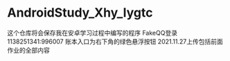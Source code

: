 # AndroidStudy_Xhy_lygtc
这个仓库将会保存我在安卓学习过程中编写的程序
FakeQQ登录 1138251341:996007
账本入口为右下角的绿色悬浮按钮
2021.11.27上传包括前面作业的全部内容
